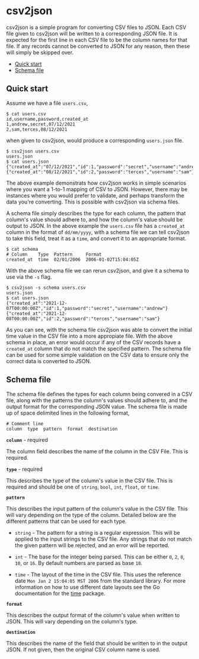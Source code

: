 # csv2json

csv2json is a simple program for converting CSV files to JSON. Each CSV file
given to csv2json will be written to a corresponding JSON file. It is expected
for the first line in each CSV file to be the column names for that file. If
any records cannot be converted to JSON for any reason, then these will simply
be skipped over.

* [Quick start](#quick-start)
* [Schema file](#schema-file)

## Quick start

Assume we have a file `users.csv`,

    $ cat users.csv
    id,username,password,created_at
    1,andrew,secret,07/12/2021
    2,sam,terces,08/12/2021

when given to csv2json, would produce a corresponding `users.json` file.

    $ csv2json users.csv
    users.json
    $ cat users.json
    {"created_at":"07/12/2021","id":1,"password":"secret","username":"andrew"}
    {"created_at":"08/12/2021","id":2,"password":"terces","username":"sam"}

The above example demonstrats how csv2json works in simple scenarios where you
want a 1-to-1 mapping of CSV to JSON. However, there may be instances where you
would prefer to validate, and perhaps transform the data you're converting.
This is possible with csv2json via schema files.

A schema file simply describes the type for each column, the pattern that
column's value should adhere to, and how the column's value should be output
to JSON. In the above example the `users.csv` file has a `created_at` column
in the format of `dd/mm/yyyy`, with a schema file we can tell csv2json to take
this field, treat it as a `time`, and convert it to an appropriate format.

    $ cat schema
    # Column    Type  Pattern     Format
    created_at  time  02/01/2006  2006-01-02T15:04:05Z

With the above schema file we can rerun csv2json, and give it a schema to use
via the `-s` flag.

    $ csv2json -s schema users.csv
    users.json
    $ cat users.json
	{"created_at":"2021-12-07T00:00:00Z","id":1,"password":"secret","username":"andrew"}
	{"created_at":"2021-12-08T00:00:00Z","id":2,"password":"terces","username":"sam"}

As you can see, with the schema file csv2json was able to convert the initial
time value in the CSV file into a more appropiate file. With the above schema
in place, an error would occur if any of the CSV records have a `created_at`
column that do not match the specified pattern. The schema file can be used for
some simple validation on the CSV data to ensure only the correct data is
converted to JSON.

## Schema file

The schema file defines the types for each column being convered in a CSV file,
along with the patterns the column's values should adhere to, and the output
format for the corresponding JSON value. The schema file is made up of space
delimited lines in the following format,

    # Comment line
    column  type  pattern  format  destination

**`column`** - required

The column field describes the name of the column in the CSV File. This is
required.

**`type`** - required

This describes the type of the column's value in the CSV file. This is required
and should be one of `string`, `bool`, `int`, `float`, or `time`.

**`pattern`**

This describes the input pattern of the column's value in the CSV file. This
will vary depending on the type of the column. Detailed below are the different
patterns that can be used for each type.

  * `string` - The pattern for a string is a regular expression. This will be
  applied to the input strings to the CSV file. Any strings that do not match
  the given pattern will be rejected, and an error will be reported.

  * `int` - The base for the integer being parsed. This can be either `0`,
  `2`, `8`, `10`, or `16`. By default numbers are parsed as base `10`.

  * `time` -  The layout of the time in the CSV file. This uses the reference
  date `Mon Jan 2 15:04:05 MST 2006` from the standard library. For more
  information on how to use different date layouts see the Go documentation
  for the [time][time] package.

[time]: https://pkg.go.dev/time#pkg-constants

**`format`**

This describes the output format of the column's value when written to JSON.
This will vary depending on the column's type.

**`destination`**

This describes the name of the field that should be written to in the output
JSON. If not given, then the original CSV column name is used.
